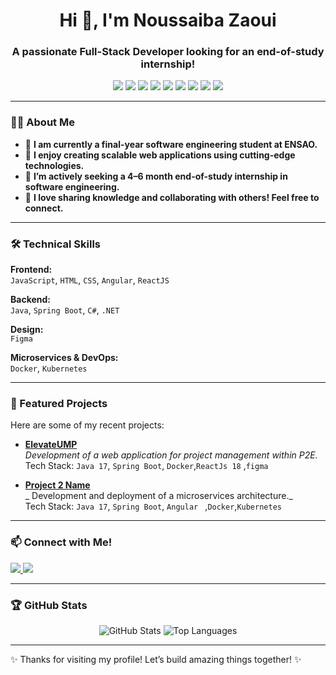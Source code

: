 <h1 align="center">Hi 👋, I'm Noussaiba Zaoui</h1>
<h3 align="center">A passionate Full-Stack Developer looking for an end-of-study internship!</h3>

<p align="center">
  <img src="https://img.shields.io/badge/Java-ED8B00?style=for-the-badge&logo=java&logoColor=white" />
  <img src="https://img.shields.io/badge/Spring_Boot-6DB33F?style=for-the-badge&logo=spring&logoColor=white" />
  <img src="https://img.shields.io/badge/.NET-512BD4?style=for-the-badge&logo=dotnet&logoColor=white" />
  <img src="https://img.shields.io/badge/C%23-239120?style=for-the-badge&logo=csharp&logoColor=white" />
  <img src="https://img.shields.io/badge/Angular-DD0031?style=for-the-badge&logo=angular&logoColor=white" />
  <img src="https://img.shields.io/badge/React-61DAFB?style=for-the-badge&logo=react&logoColor=black" />
  <img src="https://img.shields.io/badge/Docker-2496ED?style=for-the-badge&logo=docker&logoColor=white" />
  <img src="https://img.shields.io/badge/Kubernetes-326CE5?style=for-the-badge&logo=kubernetes&logoColor=white" />
  <img src="https://img.shields.io/badge/Figma-F24E1E?style=for-the-badge&logo=figma&logoColor=white" />
</p>

---

### 👩‍💻 About Me
- 🔭 **I am currently a final-year software engineering student at ENSAO.**  
- 🌱 **I enjoy creating scalable web applications using cutting-edge technologies.**  
- 🚀 **I’m actively seeking a 4–6 month end-of-study internship in software engineering.**  
- 💬 **I love sharing knowledge and collaborating with others! Feel free to connect.**  

---

### 🛠️ Technical Skills
**Frontend:**  
`JavaScript`, `HTML`, `CSS`, `Angular`, `ReactJS`  

**Backend:**  
`Java`, `Spring Boot`, `C#`, `.NET`  

**Design:**  
`Figma`  

**Microservices & DevOps:**  
`Docker`, `Kubernetes`  

---

### 📂 Featured Projects  
Here are some of my recent projects:  

- **[ElevateUMP](https://github.com/Noussaiba-Zaoui/ElevateUMP)**  
  _Development of a web application for project management within P2E._ 
  Tech Stack: `Java 17`, `Spring Boot`, `Docker`,`ReactJs 18` ,`figma`

- **[Project 2 Name](https://github.com/Noussaiba-Zaoui/E-SHOP-MICROSERVICE/tree/master)**  
  _ Development and deployment of a microservices architecture._  
  Tech Stack: `Java 17`, `Spring Boot`, `Angular `  ,`Docker`,`Kubernetes`

---

### 📫 Connect with Me!
<p align="left">
  <a href="https://www.linkedin.com/in/noussaiba-zaoui/" target="_blank">
    <img src="https://img.shields.io/badge/LinkedIn-%230077B5.svg?style=for-the-badge&logo=linkedin&logoColor=white" />
  </a>
  <a href="mailto:noussaiba@example.com">
    <img src="https://img.shields.io/badge/Email-D14836?style=for-the-badge&logo=gmail&logoColor=white" />
  </a>
</p>

---

### 🏆 GitHub Stats
<p align="center">
  <img src="https://github-readme-stats.vercel.app/api?username=Noussaiba-Zaoui&show_icons=true&theme=radical" alt="GitHub Stats" />
  <img src="https://github-readme-stats.vercel.app/api/top-langs/?username=Noussaiba-Zaoui&layout=compact&theme=radical" alt="Top Languages" />
</p>

---

✨ Thanks for visiting my profile! Let’s build amazing things together! ✨

